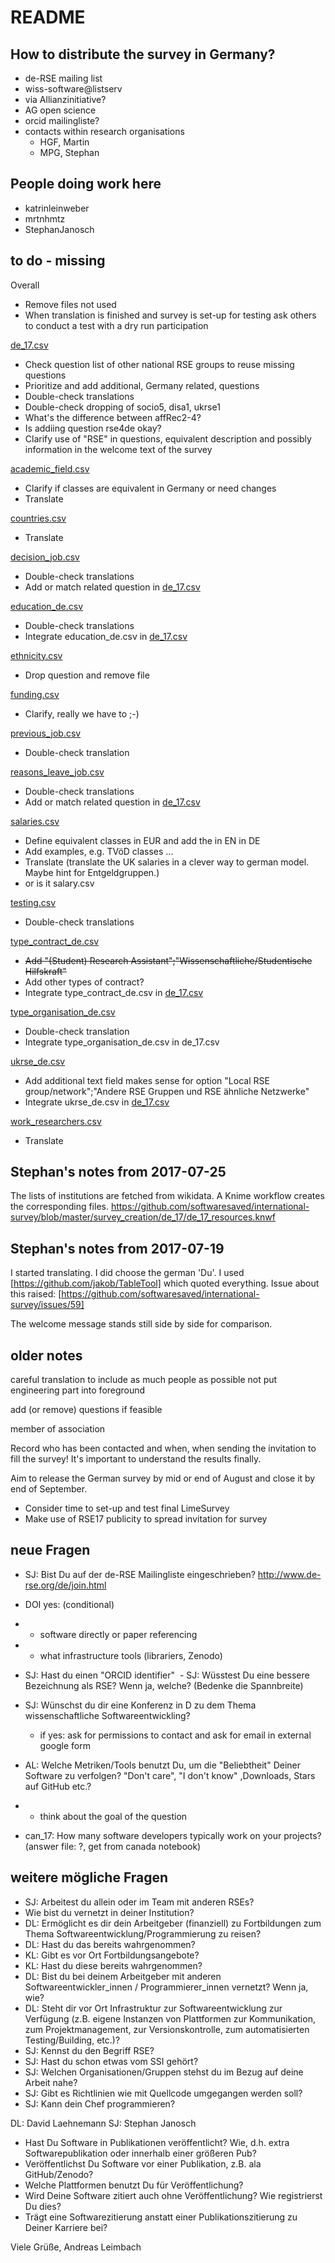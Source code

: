 README
======
How to distribute the survey in Germany?
----------------------------------------

  - de-RSE mailing list
  - wiss-software@listserv
  - via Allianzinitiative?
  - AG open science
  - orcid mailingliste?
  - contacts within research organisations
    - HGF, Martin
    - MPG, Stephan
    
People doing work here
----------------------

  * katrinleinweber
  * mrtnhmtz
  * StephanJanosch



to do - missing
---------------

Overall
- Remove files not used
- When translation is finished and survey is set-up for testing ask others to conduct a test with a dry run participation

[de_17.csv](de_17.csv)
- Check question list of other national RSE groups to reuse missing questions
- Prioritize and add additional, Germany related, questions
- Double-check translations
- Double-check dropping of socio5, disa1, ukrse1
- What's the difference between affRec2-4?
- Is addiing question rse4de okay?
- Clarify use of "RSE" in questions, equivalent description and possibly information in the welcome text of the survey

[academic_field.csv](listAnswers/academic_field.csv)
- Clarify if classes are equivalent in Germany or need changes
- Translate

[countries.csv](listAnswers/countries.csv)
- Translate

[decision_job.csv](listAnswers/decision_job.csv)
- Double-check translations
- Add or match related question in [de_17.csv](de_17.csv)

[education_de.csv](listAnswers/education_de.csv)
- Double-check translations
- Integrate education_de.csv in [de_17.csv](de_17.csv)

[ethnicity.csv](listAnswers/ethnicity.csv)
- Drop question and remove file

[funding.csv](listAnswers/funding.csv)
- Clarify, really we have to ;-)

[previous_job.csv](listAnswers/previous_job.csv)
- Double-check translation

[reasons_leave_job.csv](listAnswers/reasons_leave_job.csv)
- Double-check translations
- Add or match related question in [de_17.csv](de_17.csv)

[salaries.csv](listAnswers/salaries.csv)
- Define equivalent classes in EUR and add the in EN in DE
- Add examples, e.g. TVöD classes ...
- Translate (translate the UK salaries in a clever way to german model. Maybe hint for Entgeldgruppen.)
- or is it salary.csv

[testing.csv](listAnswers/testing.csv)
- Double-check translations

[type_contract_de.csv](listAnswers/type_contract_de.csv)
- ~~Add "(Student) Research Assistant";"Wissenschaftliche/Studentische Hilfskraft"~~
- Add other types of contract?
- Integrate type_contract_de.csv in [de_17.csv](de_17.csv)

[type_organisation_de.csv](listAnswers/type_organisation_de.csv)
- Double-check translation
- Integrate type_organisation_de.csv in de_17.csv

[ukrse_de.csv](listAnswers/ukrse_de.csv)
- Add additional text field makes sense for option "Local RSE group/network";"Andere RSE Gruppen und RSE ähnliche Netzwerke"
- Integrate ukrse_de.csv in [de_17.csv](de_17.csv)

[work_researchers.csv](listAnswers/work_researchers.csv)
- Translate


Stephan's notes from 2017-07-25
-------------------------------

The lists of institutions are fetched from wikidata. A Knime workflow creates the corresponding files. https://github.com/softwaresaved/international-survey/blob/master/survey_creation/de_17/de_17_resources.knwf
 
Stephan's notes from 2017-07-19
-------------------------------

I started translating. I did choose the german 'Du'. I used [https://github.com/jakob/TableTool] which quoted everything. Issue about this raised: [https://github.com/softwaresaved/international-survey/issues/59]

The welcome message stands still side by side for comparison. 

older notes
-----------


careful translation to include as much people as possible
  not put engineering part into foreground

add (or remove) questions if feasible

member of association

Record who has been contacted and when, when sending the invitation to fill the survey! It's important to understand the results finally.

Aim to release the German survey by mid or end of August and close it by end of September.
  - Consider time to set-up and test final LimeSurvey
  - Make use of RSE17 publicity to spread invitation for survey


neue Fragen
-----------

  - SJ: Bist Du auf der de-RSE Mailingliste eingeschrieben? http://www.de-rse.org/de/join.html

  - DOI yes: (conditional)
  -  - software directly or paper referencing
  -  - what infrastructure tools (librariers, Zenodo)
  		
  - SJ: Hast du einen "ORCID identifier"
  - SJ: Wüsstest Du eine bessere Bezeichnung als RSE? Wenn ja, welche? (Bedenke die Spannbreite)
  - SJ: Wünschst du dir eine Konferenz in D zu dem Thema wissenschaftliche Softwareentwickling?
  	- if yes: ask for permissions to contact and ask for email in external google form
  - AL: Welche Metriken/Tools benutzt Du, um die "Beliebtheit" Deiner Software zu verfolgen? "Don't care", "I don't know" ,Downloads, Stars auf GitHub etc.?
  -  - think about the goal of the question
  - can_17: How many software developers typically work on your projects? (answer file: ?, get from canada notebook)

weitere mögliche Fragen
-----------------------

  - SJ: Arbeitest du allein oder im Team mit anderen RSEs?
  - Wie bist du vernetzt in deiner Institution?
  - DL: Ermöglicht es dir dein Arbeitgeber (finanziell) zu Fortbildungen zum Thema Softwareentwicklung/Programmierung zu reisen? 
  - DL: Hast du das bereits wahrgenommen?
  - KL: Gibt es vor Ort Fortbildungsangebote?
  - KL: Hast du diese bereits wahrgenommen?
  - DL: Bist du bei deinem Arbeitgeber mit anderen Softwareentwickler_innen / Programmierer_innen vernetzt? Wenn ja, wie?
  - DL: Steht dir vor Ort Infrastruktur zur Softwareentwicklung zur Verfügung (z.B. eigene Instanzen von Plattformen zur Kommunikation, zum Projektmanagement, zur Versionskontrolle, zum automatisierten Testing/Building, etc.)?
  - SJ: Kennst du den Begriff RSE?
  - SJ: Hast du schon etwas vom SSI gehört?
  - SJ: Welchen Organisationen/Gruppen stehst du im Bezug auf deine Arbeit nahe?
  - SJ: Gibt es Richtlinien wie mit Quellcode umgegangen werden soll?
  - SJ: Kann dein Chef programmieren?
 
 DL: David Laehnemann
 SJ: Stephan Janosch
 
 * Hast Du Software in Publikationen veröffentlicht? Wie, d.h. extra Softwarepublikation oder innerhalb einer größeren Pub?
* Veröffentlichst Du Software vor einer Publikation, z.B. ala GitHub/Zenodo?
* Welche Plattformen benutzt Du für Veröffentlichung?
* Wird Deine Software zitiert auch ohne Veröffentlichung? Wie registrierst Du dies?
* Trägt eine Softwarezitierung anstatt einer Publikationszitierung zu Deiner Karriere bei?

Viele Grüße,
Andreas Leimbach 
 
  
